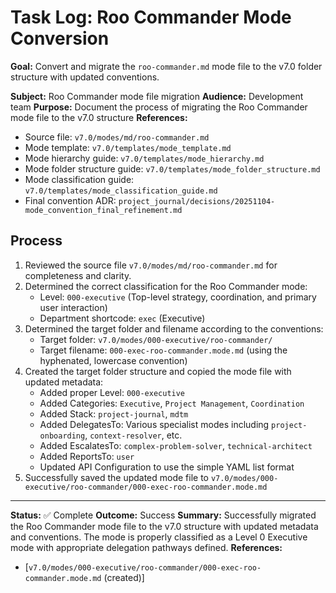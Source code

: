 # Task Log: Roo Commander Mode Conversion

**Goal:** Convert and migrate the `roo-commander.md` mode file to the v7.0 folder structure with updated conventions.

**Subject:** Roo Commander mode file migration
**Audience:** Development team
**Purpose:** Document the process of migrating the Roo Commander mode file to the v7.0 structure
**References:** 
- Source file: `v7.0/modes/md/roo-commander.md`
- Mode template: `v7.0/templates/mode_template.md`
- Mode hierarchy guide: `v7.0/templates/mode_hierarchy.md`
- Mode folder structure guide: `v7.0/templates/mode_folder_structure.md`
- Mode classification guide: `v7.0/templates/mode_classification_guide.md`
- Final convention ADR: `project_journal/decisions/20251104-mode_convention_final_refinement.md`

## Process

1. Reviewed the source file `v7.0/modes/md/roo-commander.md` for completeness and clarity.
2. Determined the correct classification for the Roo Commander mode:
   - Level: `000-executive` (Top-level strategy, coordination, and primary user interaction)
   - Department shortcode: `exec` (Executive)
3. Determined the target folder and filename according to the conventions:
   - Target folder: `v7.0/modes/000-executive/roo-commander/`
   - Target filename: `000-exec-roo-commander.mode.md` (using the hyphenated, lowercase convention)
4. Created the target folder structure and copied the mode file with updated metadata:
   - Added proper Level: `000-executive`
   - Added Categories: `Executive`, `Project Management`, `Coordination`
   - Added Stack: `project-journal`, `mdtm`
   - Added DelegatesTo: Various specialist modes including `project-onboarding`, `context-resolver`, etc.
   - Added EscalatesTo: `complex-problem-solver`, `technical-architect`
   - Added ReportsTo: `user`
   - Updated API Configuration to use the simple YAML list format
5. Successfully saved the updated mode file to `v7.0/modes/000-executive/roo-commander/000-exec-roo-commander.mode.md`

---

**Status:** ✅ Complete
**Outcome:** Success
**Summary:** Successfully migrated the Roo Commander mode file to the v7.0 structure with updated metadata and conventions. The mode is properly classified as a Level 0 Executive mode with appropriate delegation pathways defined.
**References:** 
- [`v7.0/modes/000-executive/roo-commander/000-exec-roo-commander.mode.md` (created)]